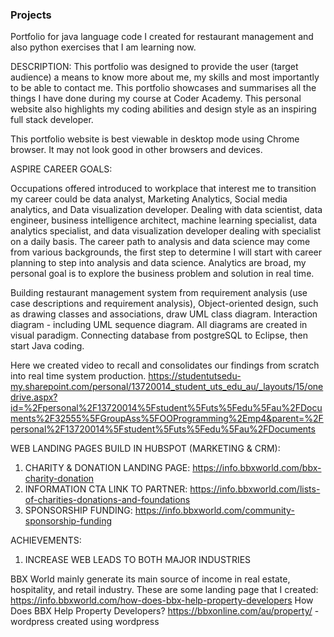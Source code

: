 ### Projects
Portfolio for java language code I created for restaurant management and also python exercises that I am learning now.

DESCRIPTION:
This portfolio was designed to provide the user (target audience) a means to know more about me, my skills and most importantly to be able to contact me. This portfolio showcases and summarises all the things I have done during my course at Coder Academy. This personal website also highlights my coding abilities and design style as an inspiring full stack developer.

This portfolio website is best viewable in desktop mode using Chrome browser. It may not look good in other browsers and devices.

ASPIRE CAREER GOALS:

Occupations offered introduced to workplace that interest me to transition my career could be data analyst, Marketing Analytics, Social media analytics, and Data visualization developer. Dealing with data scientist, data engineer, business intelligence architect, machine learning specialist, data analytics specialist, and data visualization developer dealing with specialist on a daily basis. The career path to analysis and data science may come from various backgrounds, the first step to determine I will start with career planning to step into analysis and data science. Analytics are broad, my personal goal is to explore the business problem and solution in real time. 

Building restaurant management system from requirement analysis (use case descriptions and requirement analysis), Object-oriented design, such as drawing classes and associations, draw UML class diagram. Interaction diagram - including UML sequence diagram. All diagrams are created in visual paradigm.  Connecting database from postgreSQL to Eclipse, then start Java coding. 

Here we created video to recall and consolidates our findings from scratch into real time system production.
https://studentutsedu-my.sharepoint.com/personal/13720014_student_uts_edu_au/_layouts/15/onedrive.aspx?id=%2Fpersonal%2F13720014%5Fstudent%5Futs%5Fedu%5Fau%2FDocuments%2F32555%5FGroupAss%5FOOProgramming%2Emp4&parent=%2Fpersonal%2F13720014%5Fstudent%5Futs%5Fedu%5Fau%2FDocuments

WEB LANDING PAGES BUILD IN HUBSPOT (MARKETING & CRM):

1. CHARITY & DONATION LANDING PAGE: https://info.bbxworld.com/bbx-charity-donation
2. INFORMATION CTA LINK TO PARTNER: https://info.bbxworld.com/lists-of-charities-donations-and-foundations
3. SPONSORSHIP FUNDING: https://info.bbxworld.com/community-sponsorship-funding

ACHIEVEMENTS:
1. INCREASE WEB LEADS TO BOTH MAJOR INDUSTRIES 

BBX World mainly generate its main source of income in real estate, hospitality, and retail industry. These are some landing page that I created:
https://info.bbxworld.com/how-does-bbx-help-property-developers
How Does BBX Help Property Developers?
https://bbxonline.com/au/property/ - wordpress created using wordpress

